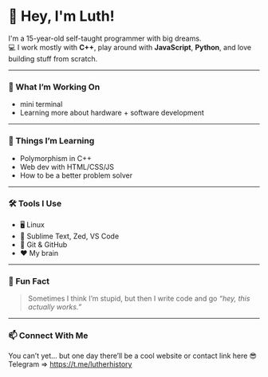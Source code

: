 # 👋 Hey, I'm Luth!

I'm a 15-year-old self-taught programmer with big dreams.  
💻 I work mostly with **C++**, play around with **JavaScript**, **Python**, and love building stuff from scratch.

---

### 🚀 What I’m Working On

- mini terminal
- Learning more about hardware + software development

---

### 🧠 Things I’m Learning

- Polymorphism in C++
- Web dev with HTML/CSS/JS
- How to be a better problem solver

---

### 🛠️ Tools I Use

- 🖥️ Linux
- 🧠 Sublime Text, Zed, VS Code
- 🧪 Git & GitHub
- ❤️ My brain

---

### 🌟 Fun Fact

> Sometimes I think I’m stupid, but then I write code and go *“hey, this actually works.”*

---

### 📫 Connect With Me

You can’t yet... but one day there’ll be a cool website or contact link here 😎
Telegram => https://t.me/lutherhistory
